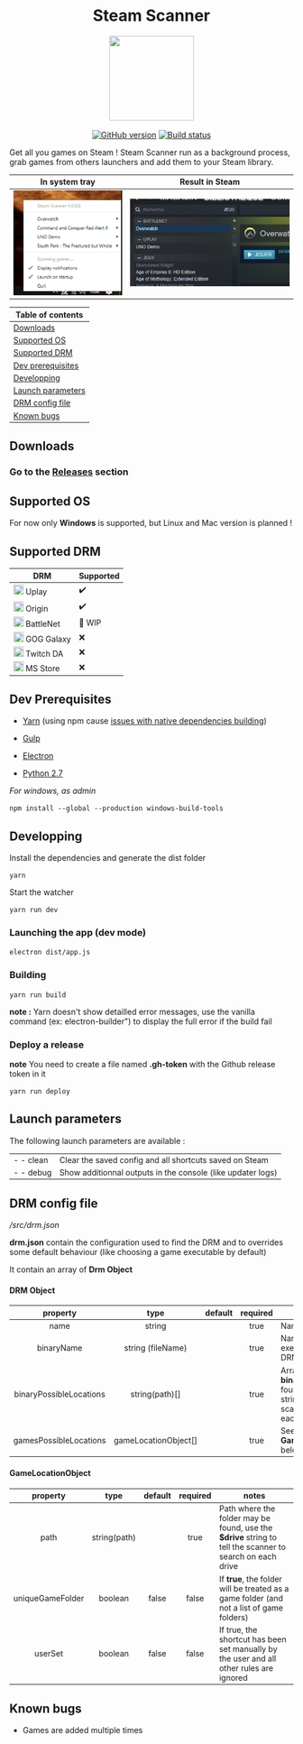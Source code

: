 <center>
    <h1>Steam Scanner</h1>
    <img src="https://i.imgur.com/TQwOYJC.png" width="150px" height="150px">

[![GitHub version](https://badge.fury.io/gh/nj-neer%2FSteam-Scanner.svg)](https://github.com/nj-neer/Steam-Scanner/releases/latest)
[![Build status](https://ci.appveyor.com/api/projects/status/la08lmcifr0q6r9q?svg=true)](https://ci.appveyor.com/project/Cyriaqu3/steam-scanner)

</center>

Get all you games on Steam ! Steam Scanner run as a background process, grab games from others launchers and add them to your Steam library.

|          In system tray           |          Result in Steam           |
| :-------------------------------: | :--------------------------------: |
| ![](./src/assets/screen-tray.png) | ![](./src/assets/screen-steam.png) |

| Table of contents                       |
| --------------------------------------- |
| [Downloads](#downloads)                 |
| [Supported OS](#supported-os)           |
| [Supported DRM](#supported-drm)         |
| [Dev prerequisites](#dev-prerequisites) |
| [Developping](#developping)             |
| [Launch parameters](#launch-parameters) |
| [DRM config file](#drm-config-file)     |
| [Known bugs](#known-bugs)               |

## Downloads

### Go to the **[Releases](https://github.com/nj-neer/Steam-Scanner/releases/latest)** section

## Supported OS

For now only **Windows** is supported, but Linux and Mac version is planned !

## Supported DRM

| DRM                                                                               | Supported |
| --------------------------------------------------------------------------------- | --------- |
| <img src="https://i.imgur.com/C0PYnQH.png" width="18px" height="18px"> Uplay      | ✔️        |
| <img src="https://i.imgur.com/0iLlyMK.png" width="18px" height="18px"> Origin     | ✔️        |
| <img src="https://i.imgur.com/ffu3VTv.png" width="18px" height="18px"> BattleNet  | 🔁 WIP    |
| <img src="https://i.imgur.com/ES8Pr1w.png" width="18px" height="18px"> GOG Galaxy | ❌        |
| <img src="https://i.imgur.com/zN8Cdvs.png" width="18px" height="18px"> Twitch DA  | ❌        |
| <img src="https://i.imgur.com/KUhFAXu.png"  width="18px" height="18px"> MS Store  | ❌        |

## Dev Prerequisites

- [Yarn](https://yarnpkg.com/lang/en/docs/install) (using npm cause [issues with native dependencies building](https://github.com/electron-userland/electron-builder/issues/1147#issuecomment-276284477))

- [Gulp](https://gulpjs.com/)
- [Electron](https://electronjs.org/)
- [Python 2.7](https://www.python.org/downloads/)

_For windows, as admin_

```
npm install --global --production windows-build-tools
```

## Developping

Install the dependencies and generate the dist folder

```
yarn
```

Start the watcher

```
yarn run dev
```

### Launching the app (dev mode)

```
electron dist/app.js
```

### Building

```
yarn run build
```

**note :** Yarn doesn't show detailled error messages, use the vanilla command (ex: electron-builder") to display the full error if the build fail

### Deploy a release

**note** You need to create a file named **.gh-token** with the Github release token in it

```
yarn run deploy
```

## Launch parameters

The following launch parameters are available :

|           |                                                             |
| --------- | ----------------------------------------------------------- |
| - - clean | Clear the saved config and all shortcuts saved on Steam     |
| - - debug | Show additionnal outputs in the console (like updater logs) |

## DRM config file

_/src/drm.json_

**drm.json** contain the configuration used to find the DRM and to overrides some default behaviour (like choosing a game executable by default)

It contain an array of **Drm Object**

#### DRM Object

|        property         |         type         | default | required | notes                                                                                                                  |
| :---------------------: | :------------------: | :-----: | :------: | ---------------------------------------------------------------------------------------------------------------------- |
|          name           |        string        |         |   true   | Name of the DRM                                                                                                        |
|       binaryName        |  string (fileName)   |         |   true   | Name of the executable of the DRM                                                                                      |
| binaryPossibleLocations |    string(path)[]    |         |   true   | Array of path where **binaryName** may be found, use the **$drive** string to tell the scanner to search on each drive |
| gamesPossibleLocations  | gameLocationObject[] |         |   true   | See **GameLocationObject** below                                                                                       |

#### GameLocationObject

|     property     |     type     | default | required | notes                                                                                                     |
| :--------------: | :----------: | :-----: | :------: | --------------------------------------------------------------------------------------------------------- |
|       path       | string(path) |         |   true   | Path where the folder may be found, use the **$drive** string to tell the scanner to search on each drive |
| uniqueGameFolder |   boolean    |  false  |  false   | If **true**, the folder will be treated as a game folder (and not a list of game folders)                 |
|     userSet      |   boolean    |  false  |  false   | If true, the shortcut has been set manually by the user and all other rules are ignored                   |

## Known bugs

- Games are added multiple times
